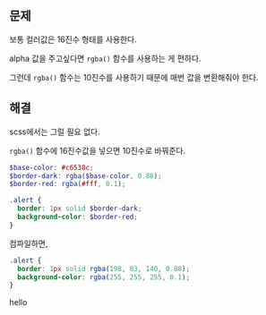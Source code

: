 ## 문제

보통 컬러값은 16진수 형태를 사용한다.

alpha 값을 주고싶다면 `rgba()` 함수를 사용하는 게 편하다.

그런데 `rgba()` 함수는 10진수를 사용하기 때문에 매번 값을 변환해줘야 한다.


## 해결

scss에서는 그럴 필요 없다.

`rgba()` 함수에 16진수값을 넣으면 10진수로 바꿔준다.

```scss
$base-color: #c6538c;
$border-dark: rgba($base-color, 0.88);
$border-red: rgba(#fff, 0.1);

.alert {
  border: 1px solid $border-dark;
  background-color: $border-red;
}
```

컴파일하면,

```css
.alert {
  border: 1px solid rgba(198, 83, 140, 0.88);
  background-color: rgba(255, 255, 255, 0.1);
}
```

<TabNavigation>
  hello
</TabNavigation>
